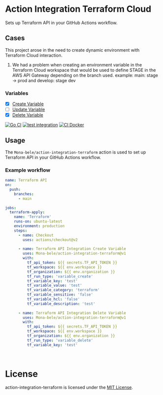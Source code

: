 # Action Integration Terraform Cloud
Sets up Terraform API in your GitHub Actions workflow.

## Cases

This project arose in the need to create dynamic environment with Terraform Cloud interaction.
1) We had a problem when creating an environment variable in the Terraform Cloud workspace that would be used to define STAGE in the AWS API Gateway depending on the branch used.
example: main: stage -> prod and develop: stage dev

### Variables
- [x] [Create Variable](https://registry.terraform.io/providers/hashicorp/tfe/latest/docs/resources/variable#create)
- [ ] [Update Variable](https://registry.terraform.io/providers/hashicorp/tfe/latest/docs/resources/variable#update)
- [x] [Delete Variable](https://registry.terraform.io/providers/hashicorp/tfe/latest/docs/resources/variable#delete)

[![Go CI](https://github.com/Mona-bele/action-integration-terraform/actions/workflows/go_ci.yml/badge.svg)](https://github.com/Mona-bele/action-integration-terraform/actions/workflows/go_ci.yml) 
[![test integration](https://github.com/Mona-bele/action-integration-terraform/actions/workflows/ci-integration.yml/badge.svg)](https://github.com/Mona-bele/action-integration-terraform/actions/workflows/ci-integration.yml)
[![CI Docker](https://github.com/Mona-bele/action-integration-terraform/actions/workflows/ci-docker.yml/badge.svg)](https://github.com/Mona-bele/action-integration-terraform/actions/workflows/ci-docker.yml)
## Usage

The `Mona-bele/action-integration-terraform` action is used to set up Terraform API in your GitHub Actions workflow.

### Example workflow

```yaml
name: Terraform API
on:
  push:
    branches:
      - main
        
jobs:
  terraform-apply:
    name: 'Terraform'
    runs-on: ubuntu-latest
    environment: production
    steps:
      - name: Checkout
        uses: actions/checkout@v2
      
      - name: Terraform API Integration Create Variable
        uses: Mona-bele/action-integration-terraform@v1
        with:
          tf_api_token: ${{ secrets.TF_API_TOKEN }}
          tf_workspace: ${{ env.workspace }}
          tf_organization: ${{ env.organization }}
          tf_run_type: 'variable_create'
          tf_variable_key: 'test'
          tf_variable_value: 'test'
          tf_variable_category: 'terraform'
          tf_variable_sensitive: 'false'
          tf_variable_hcl: 'false'
          tf_variable_description: 'test'
          
      - name: Terraform API Integration Delete Variable
        uses: Mona-bele/action-integration-terraform@v1
        with:
          tf_api_token: ${{ secrets.TF_API_TOKEN }}
          tf_workspace: ${{ env.workspace }}
          tf_organization: ${{ env.organization }}
          tf_run_type: 'variable_delete'
          tf_variable_key: 'test'
      
      

```

# License
action-integration-terraform is licensed under the [MIT License](./LICENSE).